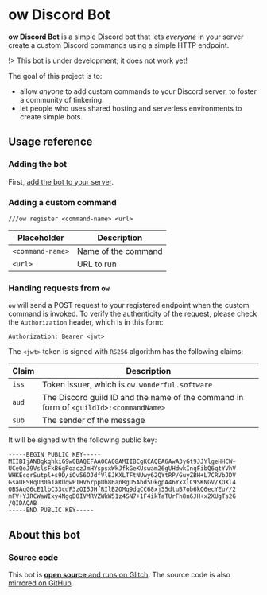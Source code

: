 ow Discord Bot
==============

**ow Discord Bot** is a simple Discord bot that lets _everyone_ in your server create a custom Discord commands using a simple HTTP endpoint.

!> This bot is under development; it does not work yet!

The goal of this project is to:

- allow _anyone_ to add custom commands to your Discord server, to foster a community of tinkering.
- let people who uses shared hosting and serverless environments to create simple bots.

## Usage reference

### Adding the bot

First, [add the bot to your server][add].

[add]: https://discord.com/api/oauth2/authorize?client_id=767744745699016754&permissions=8&scope=bot

### Adding a custom command

```
///ow register <command-name> <url>
```

| Placeholder | Description |
| --- | --- |
| `<command-name>` | Name of the command |
| `<url>` | URL to run |

### Handing requests from `ow`

`ow` will send a POST request to your registered endpoint when the custom command is invoked.
To verify the authenticity of the request, please check the `Authorization` header, which is in this form:

```
Authorization: Bearer <jwt>
```

The `<jwt>` token is signed with `RS256` algorithm has the following claims:

| Claim | Description |
| --- | --- |
| `iss` | Token issuer, which is `ow.wonderful.software` |
| `aud` | The Discord guild ID and the name of the command in form of `<guildId>:<commandName>` |
| `sub` | The sender of the message |

It will be signed with the following public key:

```
-----BEGIN PUBLIC KEY-----
MIIBIjANBgkqhkiG9w0BAQEFAAOCAQ8AMIIBCgKCAQEA6AwA3yGt9JJYlgeHHCW+
UCeQeJ9VslsFkB6gPoaczJmHYspsxWkJfkGeKUswam26gUHdwkInqFibQ6qtYVhV
WHKEcqrSutpl+s9D/iOv56OJdfVlEJKXLTFtNUwy62QYtRP/GuyZBH+L7CRVbJDV
GsaUESBqU30a1aRUqwPIHV6rppUh86anBgU5Abd5DkgpA46YxXlC9SKNGV/XOXl4
OBSAqG6cE1lbC33cdF3zOI5JHfRIlB2OMq9dqCC68xj35dtuB7ob6kQ6ecYEu//2
mFV+YJRCWaWIxy4NgqD0IVMRVZWkW51z4SN7+1F4ikTaTUrFh8n6JH+x2XUgTs2G
/QIDAQAB
-----END PUBLIC KEY-----
```

## About this bot

### Source code

This bot is [**open source** and runs on Glitch](https://glitch.com/~ow-discord-bot).
The source code is also [mirrored on GitHub](https://github.com/dtinth/ow).